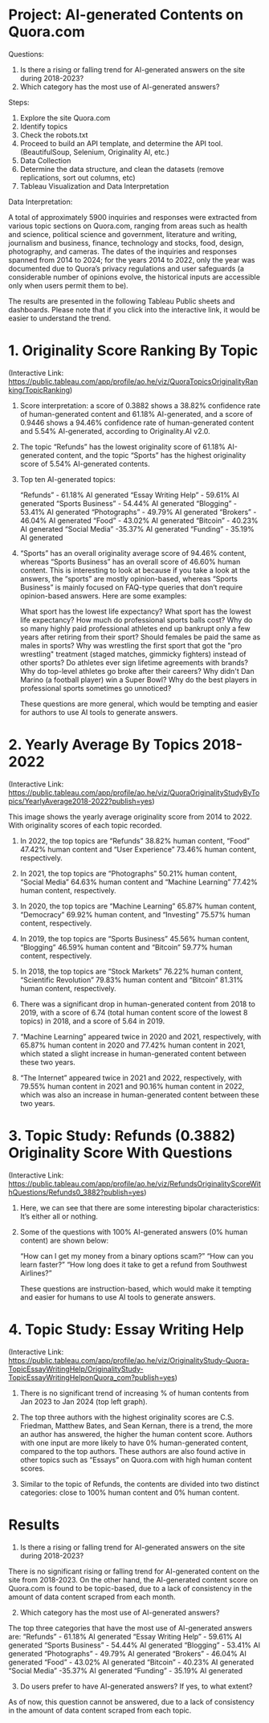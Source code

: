 # Project: AI-generated Contents on Quora.com

Questions:
1. Is there a rising or falling trend for AI-generated answers on the site during 2018-2023?
2. Which category has the most use of AI-generated answers?

Steps:
1. Explore the site Quora.com
2. Identify topics
3. Check the robots.txt
4. Proceed to build an API template, and determine the API tool. (BeautifulSoup, Selenium, Originality AI, etc.)
5. Data Collection
6. Determine the data structure, and clean the datasets (remove replications, sort out columns, etc)
7. Tableau Visualization and Data Interpretation

Data Interpretation:

A total of approximately 5900 inquiries and responses were extracted from various topic sections on Quora.com, ranging from areas such as health and science, political science and government, literature and writing, journalism and business, finance, technology and stocks, food, design, photography, and cameras. The dates of the inquiries and responses spanned from 2014 to 2024; for the years 2014 to 2022, only the year was documented due to Quora’s privacy regulations and user safeguards (a considerable number of opinions evolve, the historical inputs are accessible only when users permit them to be). 

The results are presented in the following Tableau Public sheets and dashboards. Please note that if you click into the interactive link, it would be easier to understand the trend.

# 1. Originality Score Ranking By Topic
(Interactive Link: https://public.tableau.com/app/profile/ao.he/viz/QuoraTopicsOriginalityRanking/TopicRanking)
                  
1. Score interpretation: a score of 0.3882 shows a 38.82% confidence rate of human-generated content and 61.18% AI-generated, and a score of 0.9446 shows a 94.46% confidence rate of human-generated content and 5.54% AI-generated, according to Originality.AI v2.0.

2. The topic “Refunds” has the lowest originality score of 61.18% AI-generated content, and the topic “Sports” has the highest originality score of 5.54% AI-generated contents.

3. Top ten AI-generated topics: 

   “Refunds” - 61.18% AI generated
   “Essay Writing Help” - 59.61% AI generated 
   “Sports Business” - 54.44% AI generated
   “Blogging” - 53.41% AI generated
   “Photographs” - 49.79% AI generated 
   “Brokers” - 46.04% AI generated
   “Food” - 43.02% AI generated
   “Bitcoin” - 40.23% AI generated 
   “Social Media” -35.37% AI generated
   “Funding” - 35.19% AI generated

4. “Sports” has an overall originality average score of 94.46% content, whereas “Sports Business” has an overall score of 46.60% human content. This is interesting to look at because if you take a look at the answers, the “sports” are mostly opinion-based, whereas “Sports Business” is mainly focused on FAQ-type queries that don’t require opinion-based answers. Here are some examples: 

   What sport has the lowest life expectancy?
   What sport has the lowest life expectancy?
   How much do professional sports balls cost?
   Why do so many highly paid professional athletes end up bankrupt only a few years after retiring from their sport?
   Should females be paid the same as males in sports?
   Why was wrestling the first sport that got the "pro wrestling" treatment (staged matches, gimmicky fighters) instead of other sports?
   Do athletes ever sign lifetime agreements with brands?
   Why do top-level athletes go broke after their careers?
   Why didn't Dan Marino (a football player) win a Super Bowl?
   Why do the best players in professional sports sometimes go unnoticed?
   
   These questions are more general, which would be tempting and easier for authors to use AI tools to generate answers. 

# 2. Yearly Average By Topics 2018-2022
(Interactive Link: https://public.tableau.com/app/profile/ao.he/viz/QuoraOriginalityStudyByTopics/YearlyAverage2018-2022?publish=yes)

This image shows the yearly average originality score from 2014 to 2022. With originality scores of each topic recorded. 

1. In 2022, the top topics are “Refunds” 38.82% human content, “Food” 47.42% human content and “User Experience” 73.46% human content, respectively.

2. In 2021, the top topics are “Photographs” 50.21% human content,  “Social Media” 64.63% human content and “Machine Learning” 77.42% human content, respectively.

3. In 2020, the top topics are “Machine Learning” 65.87% human content,  “Democracy” 69.92% human content, and “Investing” 75.57% human content, respectively.

4. In 2019, the top topics are “Sports Business” 45.56% human content,  “Blogging” 46.59% human content and “Bitcoin” 59.77% human content, respectively.

5. In 2018, the top topics are “Stock Markets” 76.22% human content,  “Scientific Revolution” 79.83% human content and “Bitcoin” 81.31% human content, respectively.

6. There was a significant drop in human-generated content from 2018 to 2019, with a score of 6.74 (total human content score of the lowest 8 topics) in 2018, and a score of 5.64 in 2019. 

7. “Machine Learning” appeared twice in 2020 and 2021, respectively, with 65.87% human content in 2020 and 77.42% human content  in 2021, which stated a slight increase in human-generated content between these two years.
   
8. “The Internet” appeared twice in 2021 and 2022, respectively, with 79.55% human content in 2021 and 90.16% human content  in 2022, which was also an increase in human-generated content between these two years.

# 3. Topic Study: Refunds (0.3882) Originality Score With Questions
(Interactive Link: https://public.tableau.com/app/profile/ao.he/viz/RefundsOriginalityScoreWithQuestions/Refunds0_3882?publish=yes)

1. Here, we can see that there are some interesting bipolar characteristics: It’s either all or nothing.

2. Some of the questions with 100% AI-generated answers (0% human content) are shown below: 

   “How can I get my money from a binary options scam?”
   “How can you learn faster?” 
   “How long does it take to get a refund from Southwest Airlines?”

   These questions are instruction-based, which would make it tempting and easier for humans to use AI tools to generate answers. 

# 4. Topic Study: Essay Writing Help
(Interactive Link: https://public.tableau.com/app/profile/ao.he/viz/OriginalityStudy-Quora-TopicEssayWritingHelp/OriginalityStudy-TopicEssayWritingHelponQuora_com?publish=yes)

1. There is no significant trend of increasing % of human contents from Jan 2023 to Jan 2024 (top left graph).

2. The top three authors with the highest originality scores are C.S. Friedman, Matthew Bates, and Sean Kernan, there is a trend, the more an author has answered, the higher the human content score. Authors with one input are more likely to have 0% human-generated content, compared to the top authors. These authors are also found active in other topics such as “Essays” on Quora.com with high human content scores.

3. Similar to the topic of Refunds, the contents are divided into two distinct categories: close to 100% human content and 0% human content.

# Results

1. Is there a rising or falling trend for AI-generated answers on the site during 2018-2023?

There is no significant rising or falling trend for AI-generated content on the site from 2018-2023. On the other hand, the AI-generated content score on Quora.com is found to be topic-based, due to a lack of consistency in the amount of data content scraped from each month.

2. Which category has the most use of AI-generated answers?

The top three categories that have the most use of AI-generated answers are: 
“Refunds” - 61.18% AI generated
“Essay Writing Help” - 59.61% AI generated
“Sports Business” - 54.44% AI generated
“Blogging” - 53.41% AI generated 
“Photographs” - 49.79% AI generated 
“Brokers” - 46.04% AI generated 
“Food” - 43.02% AI generated 
“Bitcoin” - 40.23% AI generated 
“Social Media” -35.37% AI generated 
“Funding” - 35.19% AI generated

3. Do users prefer to have AI-generated answers? If yes, to what extent?

As of now, this question cannot be answered, due to a lack of consistency in the amount of data content scraped from each topic. 




